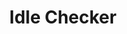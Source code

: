 ---
title: Idle Checker
position: 1
type:
description: 'Minimum Permission Level: Admin'
parameters:
  - name: action
    content: '"enable", "disable", or "status"'
content_markdown: >-
  Controls aspects of the Idle Checker / Idle Mover functionality. When enabled,
  users who are idle longer than the designated time threshold will be
  automatically moved to the specified channel.
left_code_blocks:
  - code_block:
    title: Enable Module
    language:
  - code_block: '!idlechecker disable'
    title: Disable Module
    language:
  - code_block: '!idlechecker status'
    title: Check Module Status
    language:
right_code_blocks:
  - code_block: '!idlechecker enable'
    title: Enable Module
    language:
  - code_block: '!idlechecker disable'
    title: Disable Module
    language:
  - code_block: '!idlechecker status'
    title: Check Module Status
    language:
---